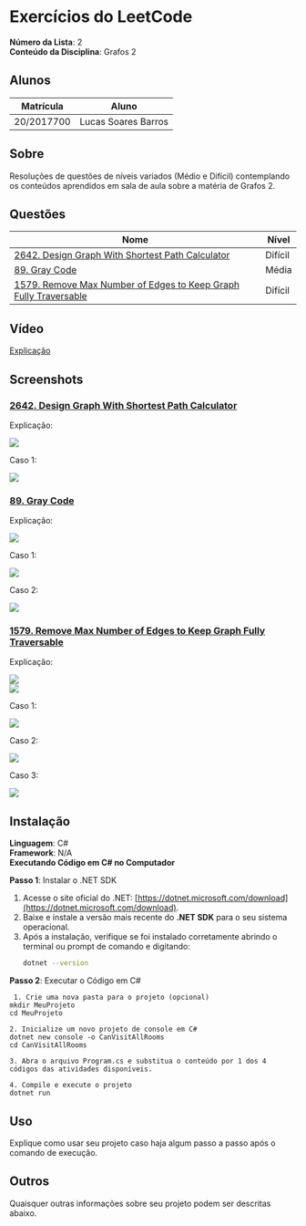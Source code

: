 # Exercícios do LeetCode

**Número da Lista**: 2<br>
**Conteúdo da Disciplina**: Grafos 2<br>

## Alunos
|Matrícula | Aluno |
| -- | -- |
| 20/2017700  |  Lucas Soares Barros |


## Sobre 
Resoluções de questões de níveis variados (Médio e Difícil) contemplando os conteúdos aprendidos em sala de aula sobre a matéria de Grafos 2.

## Questões
| Nome                                                                                                                                      | Nível   |
|-------------------------------------------------------------------------------------------------------------------------------------------| ------- |
| [2642. Design Graph With Shortest Path Calculator](https://leetcode.com/problems/design-graph-with-shortest-path-calculator/description/) | Difícil |
| [89. Gray Code](https://leetcode.com/problems/gray-code/description/)                                                                     | Média   |
| [1579. Remove Max Number of Edges to Keep Graph Fully Traversable](https://leetcode.com/problems/remove-max-number-of-edges-to-keep-graph-fully-traversable/description/) | Difícil |


## Vídeo

[Explicação](https://youtu.be/eWz7-AGuCjY)

## Screenshots
### [2642. Design Graph With Shortest Path Calculator](https://leetcode.com/problems/design-graph-with-shortest-path-calculator/description/)   

Explicação: 

![](https://github.com/projeto-de-algoritmos-2024/Grafos2_LeetCode-Questions/blob/master/assets/explicacao_quest1.png)<br>

Caso 1:

![](https://github.com/projeto-de-algoritmos-2024/Grafos2_LeetCode-Questions/blob/master/assets/case1_quest1.png)<br>


### [89. Gray Code](https://leetcode.com/problems/gray-code/description/)

Explicação: 

![](https://github.com/projeto-de-algoritmos-2024/Grafos2_LeetCode-Questions/blob/master/assets/explicacao_quest2.png)<br>

Caso 1:

![](https://github.com/projeto-de-algoritmos-2024/Grafos2_LeetCode-Questions/blob/master/assets/case1_quest2.png)<br>

Caso 2:

![](https://github.com/projeto-de-algoritmos-2024/Grafos2_LeetCode-Questions/blob/master/assets/case2_quest2.png)<br>


### [1579. Remove Max Number of Edges to Keep Graph Fully Traversable](https://leetcode.com/problems/remove-max-number-of-edges-to-keep-graph-fully-traversable/description/)

Explicação: 

![](https://github.com/projeto-de-algoritmos-2024/Grafos2_LeetCode-Questions/blob/master/assets/explicacao1_quest3.png)<br>
![](https://github.com/projeto-de-algoritmos-2024/Grafos2_LeetCode-Questions/blob/master/assets/explicacao2_quest3.png)<br>

Caso 1:

![](https://github.com/projeto-de-algoritmos-2024/Grafos2_LeetCode-Questions/blob/master/assets/case1_quest3.png)<br>

Caso 2:

![](https://github.com/projeto-de-algoritmos-2024/Grafos2_LeetCode-Questions/blob/master/assets/case2_quest3.png)<br>

Caso 3:

![](https://github.com/projeto-de-algoritmos-2024/Grafos2_LeetCode-Questions/blob/master/assets/case3_quest3.png)<br>


## Instalação 
**Linguagem**: C#<br>
**Framework**: N/A<br>
**Executando Código em C# no Computador**

**Passo 1**: Instalar o .NET SDK
1. Acesse o site oficial do .NET: [https://dotnet.microsoft.com/download](https://dotnet.microsoft.com/download).
2. Baixe e instale a versão mais recente do **.NET SDK** para o seu sistema operacional.
3. Após a instalação, verifique se foi instalado corretamente abrindo o terminal ou prompt de comando e digitando:
   ```bash
   dotnet --version

**Passo 2**: Executar o Código em C#
  ````
   1. Crie uma nova pasta para o projeto (opcional)
mkdir MeuProjeto
cd MeuProjeto

 2. Inicialize um novo projeto de console em C# 
dotnet new console -o CanVisitAllRooms
cd CanVisitAllRooms

 3. Abra o arquivo Program.cs e substitua o conteúdo por 1 dos 4 códigos das atividades disponíveis.

 4. Compile e execute o projeto
dotnet run 
  ````
## Uso 
Explique como usar seu projeto caso haja algum passo a passo após o comando de execução.

## Outros 
Quaisquer outras informações sobre seu projeto podem ser descritas abaixo.




